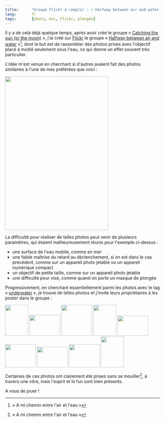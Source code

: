 ```yaml
--- 
title:      "Groupe Flickr à remplir : « Halfway between air and water »" 
lang:       fr 
tags:       [photo, moi, Flickr, plongée]
---
```


Il y a de cela déjà quelque temps, après avoir créé le groupe « [Catching the sun (or the moon)](/2005/06/attrapez-le-soleil.html) », j'ai créé sur [Flickr](http://www.flickr.com/) le groupe « [Halfway between air and water](http://www.flickr.com/groups/halfway_air_water/) »[^1], dont le but est de rassembler des photos prises avec l'objectif placé à moitié seulement sous l'eau, ce qui donne un effet souvent très particulier.


[^1]: « A mi chemin entre l'air et l'eau »

L'idée m'est venue en cherchant si d'autres avaient fait des photos similaires à l'une de mes préférées que voici :

<a href="http://www.flickr.com/photos/nicolas-hoizey/3057318/in/set-165968/"><img src="http://static.flickr.com/1/3057318_00e187c2fd.jpg" width="335" height="500" /></a>

La difficulté pour réaliser de telles photos peut venir de plusieurs paramètres, qui étaient malheureusement réunis pour l'exemple ci-dessus :


- une surface de l'eau mobile, comme en mer
- une faible maîtrise du retard au déclenchement, si on est dans le cas précédent, comme sur un appareil photo jetable ou un appareil numérique compact
- un objectif de petite taille, comme sur un appareil photo jetable
- une difficulté pour visé, comme quand on porte un masque de plongée

Progressivement, en cherchant essentiellement parmi les photos avec le tag « [underwater](http://www.flickr.com/photos/tags/underwater/interesting/) », je trouve de telles photos et j'invite leurs propriétaires à les poster dans le groupe :

<a href="http://www.flickr.com/photos/edfladung/33942211/in/pool-halfway_air_water/"><img src="http://static.flickr.com/22/33942211_65440f27ef_t.jpg" height="100" width="75"></a>
<a href="http://www.flickr.com/photos/gliderking/73011500/in/pool-halfway_air_water/"><img src="http://static.flickr.com/20/73011500_de52c572f3_t.jpg" height="67" width="100"></a>
<a href="http://www.flickr.com/photos/14684343@N00/66884193/in/pool-halfway_air_water/"><img src="http://static.flickr.com/26/66884193_7e8e37ccf2_t.jpg" height="100" width="100"></a>
<a href="http://www.flickr.com/photos/23139253@N00/31273805/in/pool-halfway_air_water/"><img src="http://static.flickr.com/21/31273805_284b421896_t.jpg" height="100" width="75"></a>
<a href="http://www.flickr.com/photos/kelsana/42243619/in/pool-halfway_air_water/"><img src="http://static.flickr.com/28/42243619_a6952b17f5_t.jpg" height="65" width="100"></a>
<a href="http://www.flickr.com/photos/collingrady/3373184/in/pool-halfway_air_water/"><img src="http://static.flickr.com/3/3373184_f01bf60689_t.jpg" height="75" width="100"></a>
<a href="http://www.flickr.com/photos/jjay/35959562/in/pool-halfway_air_water/"><img src="http://static.flickr.com/26/35959562_1634ba8528_t.jpg" height="67" width="100"></a>
<a href="http://www.flickr.com/photos/gehrke/38604445/in/pool-halfway_air_water/"><img src="http://static.flickr.com/30/38604445_22c907d487_t.jpg" height="75" width="100"></a>
<a href="http://www.flickr.com/photos/gehrke/5377597/in/pool-halfway_air_water/"><img src="http://static.flickr.com/5/5377597_a88c1e97e2_t.jpg" height="100" width="75"></a>

Certaines de ces photos ont clairement été prises sans se mouiller[^1], à travers une vitre, mais l'esprit et le fun sont bien présents.

A vous de jouer !



[^1]: Désolé, jeu de mots laid
